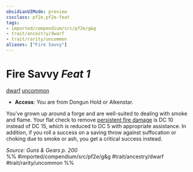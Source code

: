 ```yaml
---
obsidianUIMode: preview
cssclass: pf2e,pf2e-feat
tags:
- imported/compendium/src/pf2e/g&g
- trait/ancestry/dwarf
- trait/rarity/uncommon
aliases: ["Fire Savvy"]
---
```

# Fire Savvy  *Feat 1*  
[dwarf](dwarf.md)  [uncommon](uncommon.md)  

- **Access**: You are from Dongun Hold or Alkenstar.

You've grown up around a forge and are well-suited to dealing with smoke and flame. Your flat check to remove [persistent fire damage](conditions.md#Persistent%20Damage) is DC 10 instead of DC 15, which is reduced to DC 5 with appropriate assistance. In addition, if you roll a success on a saving throw against suffocation or choking due to smoke or ash, you get a critical success instead.

*Source: Guns & Gears p. 200*  
%% #imported/compendium/src/pf2e/g&g #trait/ancestry/dwarf #trait/rarity/uncommon %%